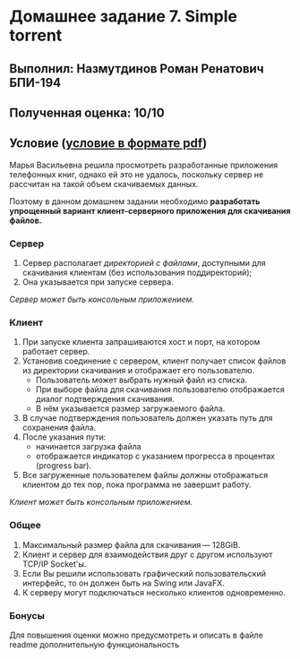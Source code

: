 # Домашнее задание 7. Simple torrent

## Выполнил: Назмутдинов Роман Ренатович БПИ-194

## Полученная оценка: 10/10

## Условие ([условие в формате pdf](https://github.com/Mudrets/Java_HW_HSE/blob/master/HW7/Homework7.pdf))

Марья Васильевна решила просмотреть разработанные приложения телефонных книг, однако ей это не удалось, поскольку сервер не рассчитан на такой объем скачиваемых данных.

Поэтому в данном домашнем задании необходимо **разработать упрощенный вариант клиент-серверного приложения для скачивания файлов.**

### **Сервер**

1. Сервер располагает *директорией с файлами*, доступными для скачивания клиентам (без использования поддиректорий);
2. Она указывается при запуске сервера.

*Сервер может быть консольным приложением.*

### **Клиент**

1. При запуске клиента запрашиваются хост и порт, на котором работает сервер.
2. Установив соединение с сервером, клиент получает список файлов из директории скачивания и отображает его пользователю.
    - Пользователь может выбрать нужный файл из списка.
    - При выборе файла для скачивания пользователю отображается диалог подтверждения скачивания.
    - В нём указывается размер загружаемого файла.
3. В случае подтверждения пользователь должен указать путь для сохранения файла.
4. После указания пути:
    - начинается загрузка файла
    - отображается индикатор с указанием прогресса в процентах (progress bar).
5. Все загруженные пользователем файлы должны отображаться клиентом до тех пор,
пока программа не завершит работу.

*Клиент может быть консольным приложением.*

### **Общее**

1. Максимальный размер файла для скачивания — 128GiB.
2. Клиент и сервер для взаимодействия друг с другом используют TCP/IP Socket'ы.
3. Если Вы решили использовать графический пользовательский интерфейс, то он должен
быть на Swing или JavaFX.
4. К серверу могут подключаться несколько клиентов одновременно.

### **Бонусы**

Для повышения оценки можно предусмотреть и описать в файле readme дополнительную
функциональность
